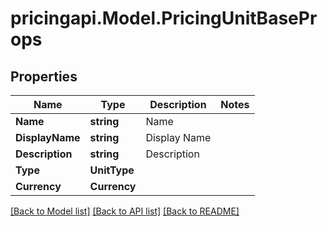 # pricingapi.Model.PricingUnitBaseProps

## Properties

Name | Type | Description | Notes
------------ | ------------- | ------------- | -------------
**Name** | **string** | Name | 
**DisplayName** | **string** | Display Name | 
**Description** | **string** | Description | 
**Type** | **UnitType** |  | 
**Currency** | **Currency** |  | 

[[Back to Model list]](../README.md#documentation-for-models) [[Back to API list]](../README.md#documentation-for-api-endpoints) [[Back to README]](../README.md)

